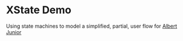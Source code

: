 # XState Demo

Using state machines to model a simplified, partial, user flow for [Albert Junior](https://hejalbert.se/junior)
